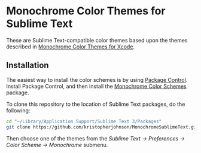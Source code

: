 # Monochrome Color Themes for Sublime Text

These are Sublime Text-compatible color themes based upon the themes described in [Monochrome Color Themes for Xcode](http://undefinedvalue.com/2015/02/01/monochrome-color-themes-xcode).

## Installation

The easiest way to install the color schemes is by using [Package Control](https://packagecontrol.io). Install Package Control, and then install the [Monochrome Color Schemes](https://packagecontrol.io/packages/Monochrome%20Color%20Schemes) package.

To clone this repository to the location of Sublime Text packages, do the following:

```sh
cd "~/Library/Application Support/Sublime Text 3/Packages"
git clone https://github.com/kristopherjohnson/MonochromeSublimeText.git Monochrome
```

Then choose one of the themes from the *Sublime Text -> Preferences -> Color Scheme -> Monochrome* submenu.

